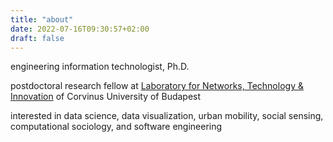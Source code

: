 ```yaml
---
title: "about"
date: 2022-07-16T09:30:57+02:00
draft: false
---
```


engineering information technologist, Ph.D.

postdoctoral research fellow at [Laboratory for Networks, Technology & Innovation](https://www.netilab.hu/) of Corvinus University of Budapest

interested in data science, data visualization, urban mobility, social sensing, computational sociology, and software engineering
